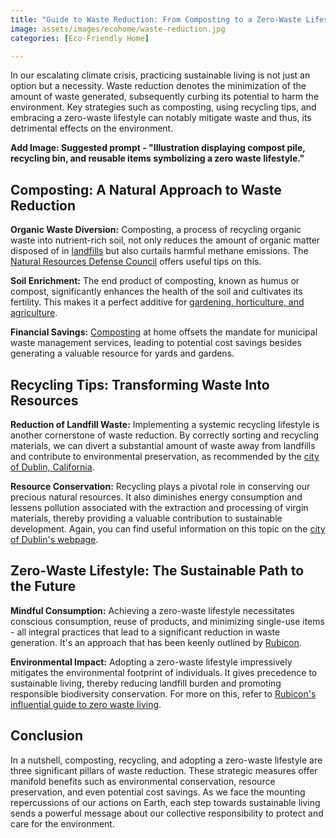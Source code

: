 ```yaml
---
title: "Guide to Waste Reduction: From Composting to a Zero-Waste Lifestyle"
image: assets/images/ecohome/waste-reduction.jpg
categories: [Eco-Friendly Home]

---
```


In our escalating climate crisis, practicing sustainable living is not just an option but a necessity. Waste reduction denotes the minimization of the amount of waste generated, subsequently curbing its potential to harm the environment. Key strategies such as composting, using recycling tips, and embracing a zero-waste lifestyle can notably mitigate waste and thus, its detrimental effects on the environment. 

**Add Image: Suggested prompt - "Illustration displaying compost pile, recycling bin, and reusable items symbolizing a zero waste lifestyle."**

## Composting: A Natural Approach to Waste Reduction

**Organic Waste Diversion:** Composting, a process of recycling organic waste into nutrient-rich soil, not only reduces the amount of organic matter disposed of in [landfills](https://tri-statedisposal.com/__trashed/) but also curtails harmful methane emissions. The [Natural Resources Defense Council](https://www.nrdc.org/stories/composting-101) offers useful tips on this.

**Soil Enrichment:** The end product of composting, known as humus or compost, significantly enhances the health of the soil and cultivates its fertility. This makes it a perfect additive for [gardening, horticulture, and agriculture](https://www.oclandfills.com/news/composting-tips-benefits).

**Financial Savings:** [Composting](https://www.nrdc.org/stories/composting-101) at home offsets the mandate for municipal waste management services, leading to potential cost savings besides generating a valuable resource for yards and gardens.  

## Recycling Tips: Transforming Waste Into Resources

**Reduction of Landfill Waste:** Implementing a systemic recycling lifestyle is another cornerstone of waste reduction. By correctly sorting and recycling materials, we can divert a substantial amount of waste away from landfills and contribute to environmental preservation, as recommended by the [city of Dublin, California](https://www.dublin.ca.gov/2659/Food-Waste-Reduction-and-Composting-Tips).

**Resource Conservation:** Recycling plays a pivotal role in conserving our precious natural resources. It also diminishes energy consumption and lessens pollution associated with the extraction and processing of virgin materials, thereby providing a valuable contribution to sustainable development. Again, you can find useful information on this topic on the [city of Dublin's webpage](https://www.dublin.ca.gov/2659/Food-Waste-Reduction-and-Composting-Tips).

## Zero-Waste Lifestyle: The Sustainable Path to the Future

**Mindful Consumption:** Achieving a zero-waste lifestyle necessitates conscious consumption, reuse of products, and minimizing single-use items - all integral practices that lead to a significant reduction in waste generation. It's an approach that has been keenly outlined by [Rubicon](https://www.rubicon.com/blog/composting-101/).

**Environmental Impact:** Adopting a zero-waste lifestyle impressively mitigates the environmental footprint of individuals. It gives precedence to sustainable living, thereby reducing landfill burden and promoting responsible biodiversity conservation. For more on this, refer to [Rubicon's influential guide to zero waste living](https://www.rubicon.com/blog/composting-101/).

## Conclusion

In a nutshell, composting, recycling, and adopting a zero-waste lifestyle are three significant pillars of waste reduction. These strategic measures offer manifold benefits such as environmental conservation, resource preservation, and even potential cost savings. As we face the mounting repercussions of our actions on Earth, each step towards sustainable living sends a powerful message about our collective responsibility to protect and care for the environment.